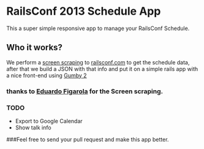 RailsConf 2013 Schedule App
=====================

This a super simple responsive app to manage your RailsConf Schedule.

## Who it works?
We perform a [screen scraping](http://blog.crowdint.com/2013/01/29/how-to-get-what-you-need-with-nokogiri.html) to [railsconf.com](http://railsconf.com) to get the schedule data, after that we build a JSON with that info and put it on a simple rails app with a nice front-end using [Gumby 2](http://gumbyframework.com/) 

### thanks to [Eduardo Figarola](https://github.com/efigarolam/railsconf_schedule_to_json) for the Screen scraping.

### TODO
  - Export to Google Calendar
  - Show talk info

###Feel free to send your pull request and make this app better. 
